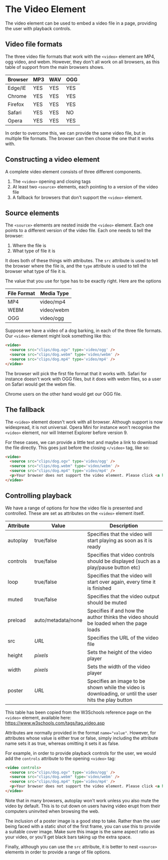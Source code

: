 # The Video Element

The video element can be used to embed a video file in a page, providing the user with playback controls.

## Video file formats

The three video file formats that work with the `<video>` element are MP4, ogg video, and webm. However, they don't all work on all browsers, as this table of support from the main browsers shows.

| Browser | MP3 | WAV | OGG |
| ------- | --- | --- | --- |
| Edge/IE | YES | YES | YES |
| Chrome  | YES | YES | YES |
| Firefox | YES | YES | YES |
| Safari  | YES | YES | NO  |
| Opera   | YES | YES | YES |

In order to overcome this, we can provide the same video file, but in multiple file formats. The browser can then choose the one that it works with.

## Constructing a video element

A complete video element consists of three different components.

1. The `<video>` opening and closing tags
2. At least two `<source>` elements, each pointing to a version of the video file
3. A fallback for browsers that don't support the `<video>` element.

## Source elements

The `<source>` elements are nested inside the `<video>` element. Each one points to a different version of the video file. Each one needs to tell the browser:

1. Where the file is
2. What type of file it is

It does both of these things with attributes. The `src` attribute is used to tell the browser where the file is, and the `type` attribute is used to tell the browser what type of file it is.

The value that you use for type has to be exactly right. Here are the options

| File Format | Media Type |
| ----------- | ---------- |
| MP4         | video/mp4  |
| WEBM        | video/webm |
| OGG         | video/ogg  |

Suppose we have a video of a dog barking, in each of the three file formats. Our `<video>` element might look something like this:

```HTML
<video>
  <source src="clips/dog.ogv" type='video/ogg' />
  <source src="clips/dog.webm" type='video/webm' />
  <source src="clips/dog.mp4" type='video/mp4' />
</video>
```

The browser will pick the first file format that it works with. Safari for instance doesn't work with OGG files, but it does with webm files, so a user on Safari would get the webm file.

Chrome users on the other hand would get our OGG file.

## The fallback

The `<video>` element doesn't work with all browser. Although support is now widespread, it is not universal. Opera Mini for instance won't recognise the `<video>` element, nor will Internet Explorer before version 9.

For these cases, we can provide a little text and maybe a link to download the file directly. This goes just before the closing `</video>` tag, like so:

```HTML
<video>
  <source src="clips/dog.ogv" type='video/ogg' />
  <source src="clips/dog.webm" type='video/webm' />
  <source src="clips/dog.mp4" type='video/mp4' />
  <p>Your browser does not support the video element. Please click <a href='clips/dog.mp4'>here</a> to download an mp4 of the video.</p>
</video>
```

## Controlling playback

We have a range of options for how the video file is presented and controlled. These are set as attributes on the `<video>` element itself.

| Attribute | Value              | Description                                                                                           |
| --------- | ------------------ | ----------------------------------------------------------------------------------------------------- |
| autoplay  | true/false         | Specifies that the video will start playing as soon as it is ready                                    |
| controls  | true/false         | Specifies that video controls should be displayed (such as a play/pause button etc)                   |
| loop      | true/false         | Specifies that the video will start over again, every time it is finished                             |
| muted     | true/false         | Specifies that the video output should be muted                                                       |
| preload   | auto/metadata/none | Specifies if and how the author thinks the video should be loaded when the page loads                 |
| src       | _URL_              | Specifies the URL of the video file                                                                   |
| height    | _pixels_           | Sets the height of the video player                                                                   |
| width     | _pixels_           | Sets the width of the video player                                                                    |
| poster    | _URL_              | Specifies an image to be shown while the video is downloading, or until the user hits the play button |

This table has been copied from the W3Schools reference page on the `<video>` element, available here: <https://www.w3schools.com/tags/tag_video.asp>

Attributes are normally provided in the format `name="value"`. However, for attributes whose value is either true or false, simply including the attribute name sets it as true, whereas omitting it sets it as false.

For example, in order to provide playback controls for the user, we would add the `controls` attribute to the opening `<video>` tag:

```HTML
<video controls>
  <source src="clips/dog.ogv" type='video/ogg' />
  <source src="clips/dog.webm" type='video/webm' />
  <source src="clips/dog.mp4" type='video/mp4' />
  <p>Your browser does not support the video element. Please click <a href='clips/dog.mp4'>here</a> to download an mp4 of the video.</p>
</video>
```

Note that in many browsers, autoplay won't work unless you also mute the video by default. This is to cut down on users having video erupt from their computers uninvited when browsing the web.

The inclusion of a poster image is a good step to take. Rather than the user being faced with a static shot of the first frame, you can use this to provide a suitable cover image. Make sure this image is the same aspect ratio as your video, or you'll get black bars taking up the extra space.

Finally, although you can use the `src` attribute, it is better to nest `<source>` elements in order to provide a range of file options.
